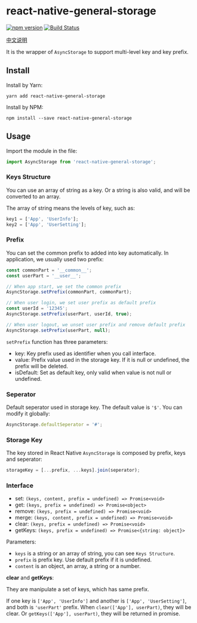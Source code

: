 # react-native-general-storage

[![npm version](https://img.shields.io/npm/v/react-native-general-storage.svg?style=flat)](https://www.npmjs.com/package/react-native-general-storage)
[![Build Status](https://travis-ci.org/gaoxiaosong/react-native-general-storage.svg?branch=master)](https://travis-ci.org/gaoxiaosong/react-native-general-storage)

[中文说明](https://www.jianshu.com/p/43c2f39992b4)

It is the wrapper of `AsyncStorage` to support multi-level key and key prefix.

## Install

Install by Yarn:

```shell
yarn add react-native-general-storage
```

Install by NPM:

```shell
npm install --save react-native-general-storage
```

## Usage

Import the module in the file:

```javascript
import AsyncStorage from 'react-native-general-storage';
```

### Keys Structure

You can use an array of string as a key. Or a string is also valid, and will be converted to an array.

The array of string means the levels of key, such as:

```javascript
key1 = ['App', 'UserInfo'];
key2 = ['App', 'UserSetting'];
```

### Prefix

You can set the common prefix to added into key automatically. In application, we usually used two prefix:

```javascript
const commonPart = '__common__';
const userPart = '__user__';

// When app start, we set the common prefix
AsyncStorage.setPrefix(commonPart, commonPart);

// When user login, we set user prefix as default prefix
const userId = '12345';
AsyncStorage.setPrefix(userPart, userId, true);

// When user logout, we unset user prefix and remove default prefix
AsyncStorage.setPrefix(userPart, null);
```

`setPrefix` function has three parameters:

* key: Key prefix used as identifier when you call interface.
* value: Prefix value used in the storage key. If it is null or undefined, the prefix will be deleted.
* isDefault: Set as default key, only valid when value is not null or undefined.

### Seperator

Default seperator used in storage key. The default value is `'$'`. You can modify it globally:

```javascript
AsyncStorage.defaultSeperator = '#';
```

### Storage Key

The key stored in React Native `AsyncStorage` is composed by prefix, keys and seperator:

```javascript
storageKey = [...prefix, ...keys].join(seperator);
```

### Interface

* set: `(keys, content, prefix = undefined) => Promise<void>`
* get: `(keys, prefix = undefined) => Promise<object>`
* remove: `(keys, prefix = undefined) => Promise<void>`
* merge: `(keys, content, prefix = undefined) => Promise<void>`
* clear: `(keys, prefix = undefined) => Promise<void>`
* getKeys: `(keys, prefix = undefined) => Promise<{string: object}>`

Parameters:

* `keys` is a string or an array of string, you can see `Keys Structure`.
* `prefix` is prefix key. Use default prefix if it is undefined.
* `content` is an object, an array, a string or a number.

**clear** and **getKeys**:

They are manipulate a set of keys, which has same prefix.

If one key is `['App', 'UserInfo']` and another is `['App', 'UserSetting']`, and both is `'userPart'` prefix. When `clear(['App'], userPart)`, they will be clear. Or `getKeys(['App'], userPart)`, they will be returned in promise.
